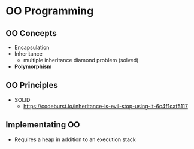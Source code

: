# OO Programming

## OO Concepts
- Encapsulation
- Inheritance
  - multiple inheritance diamond problem (solved)
- **Polymorphism**

## OO Principles
- SOLID
  - https://codeburst.io/inheritance-is-evil-stop-using-it-6c4f1caf5117

## Implementating OO
- Requires a heap in addition to an execution stack
